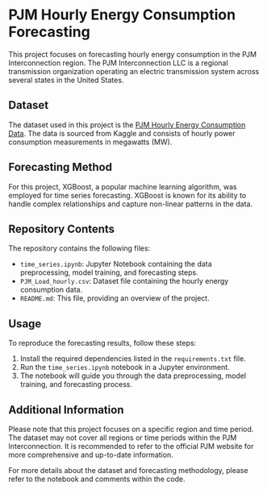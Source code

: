 # PJM Hourly Energy Consumption Forecasting

This project focuses on forecasting hourly energy consumption in the PJM Interconnection region. The PJM Interconnection LLC is a regional transmission organization operating an electric transmission system across several states in the United States.

## Dataset

The dataset used in this project is the [PJM Hourly Energy Consumption Data](https://www.kaggle.com/datasets/robikscube/hourly-energy-consumption). The data is sourced from Kaggle and consists of hourly power consumption measurements in megawatts (MW).

## Forecasting Method

For this project, XGBoost, a popular machine learning algorithm, was employed for time series forecasting. XGBoost is known for its ability to handle complex relationships and capture non-linear patterns in the data.

## Repository Contents

The repository contains the following files:

- `time_series.ipynb`: Jupyter Notebook containing the data preprocessing, model training, and forecasting steps.
- `PJM_Load_hourly.csv`: Dataset file containing the hourly energy consumption data.
- `README.md`: This file, providing an overview of the project.

## Usage

To reproduce the forecasting results, follow these steps:

1. Install the required dependencies listed in the `requirements.txt` file.
2. Run the `time_series.ipynb` notebook in a Jupyter environment.
3. The notebook will guide you through the data preprocessing, model training, and forecasting process.

## Additional Information

Please note that this project focuses on a specific region and time period. The dataset may not cover all regions or time periods within the PJM Interconnection. It is recommended to refer to the official PJM website for more comprehensive and up-to-date information.

For more details about the dataset and forecasting methodology, please refer to the notebook and comments within the code.


 
